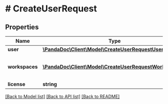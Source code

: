 # # CreateUserRequest

## Properties

Name | Type | Description | Notes
------------ | ------------- | ------------- | -------------
**user** | [**\PandaDoc\Client\Model\CreateUserRequestUser**](CreateUserRequestUser.md) |  |
**workspaces** | [**\PandaDoc\Client\Model\CreateUserRequestWorkspaces[]**](CreateUserRequestWorkspaces.md) | Info for adding a user to a workspace(s) |
**license** | **string** |  |

[[Back to Model list]](../../README.md#models) [[Back to API list]](../../README.md#endpoints) [[Back to README]](../../README.md)
